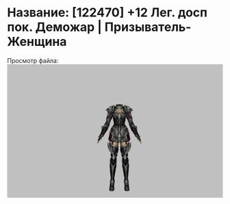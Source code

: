 # Название: [122470] +12 Лег. досп пок. Деможар | Призыватель-Женщина

Просмотр файла:
![p090034.png](p090034.png)